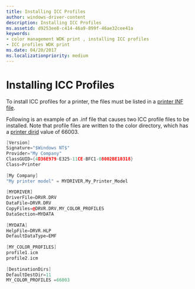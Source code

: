 ```yaml
---
title: Installing ICC Profiles
author: windows-driver-content
description: Installing ICC Profiles
ms.assetid: d9253ee8-c414-46a9-899f-46ae32cee41a
keywords:
- color management WDK print , installing ICC profiles
- ICC profiles WDK print
ms.date: 04/20/2017
ms.localizationpriority: medium
---
```


# Installing ICC Profiles





To install ICC profiles for a printer, the files must be listed in a [printer INF file](printer-inf-files.md).

Following is an example of an .inf file that causes two ICC profile files to be installed. Note that profile files are written to the color directory, which has a [printer dirid](printer-dirids.md) value of 66003.

```cpp
[Version]
Signature="$Windows NT$"
Provider="My Company" 
ClassGUID={4D36E979-E325-11CE-BFC1-08002BE10318}
Class=Printer
 
[My Company]
"My printer model" = MYDRIVER,My_Printer_Model
 
[MYDRIVER]
DriverFile=DRVR.DRV
DataFile=DRVR.DRV
CopyFiles=@DRVR.DRV,MY_COLOR_PROFILES
DataSection=MYDATA
 
[MYDATA]
HelpFile=DRVR.HLP
DefaultDataType=EMF
 
[MY_COLOR_PROFILES]
profile1.icm
profile2.icm
 
[DestinationDirs]
DefaultDestDir=11
MY_COLOR_PROFILES =66003
 
```

 

 




